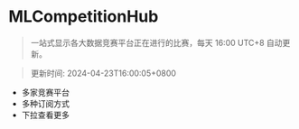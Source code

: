 # MLCompetitionHub

> 一站式显示各大数据竞赛平台正在进行的比赛，每天 16:00 UTC+8 自动更新。
  
> 更新时间: 2024-04-23T16:00:05+0800 

* 多家竞赛平台
* 多种订阅方式
* 下拉查看更多